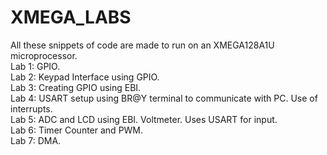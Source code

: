 # XMEGA_LABS

All these snippets of code are made to run on an XMEGA128A1U microprocessor.  
Lab 1: GPIO.  
Lab 2: Keypad Interface using GPIO.  
Lab 3: Creating GPIO using EBI.  
Lab 4: USART setup using BR@Y terminal to communicate with PC. Use of interrupts.  
Lab 5: ADC and LCD using EBI. Voltmeter. Uses USART for input.  
Lab 6: Timer Counter and PWM.  
Lab 7: DMA.  
